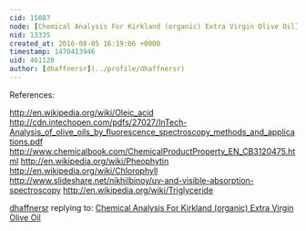 ```yaml
---
cid: 15087
node: [Chemical Analysis For Kirkland (organic) Extra Virgin Olive Oil](../notes/dhaffnersr/08-05-2016/chemical-analysis-for-kirkland-organic-extra-virgin-olive-oil)
nid: 13335
created_at: 2016-08-05 16:19:06 +0000
timestamp: 1470413946
uid: 461120
author: [dhaffnersr](../profile/dhaffnersr)
---
```


References:

http://en.wikipedia.org/wiki/Oleic_acid
http://cdn.intechopen.com/pdfs/27027/InTech-Analysis_of_olive_oils_by_fluorescence_spectroscopy_methods_and_applications.pdf
http://www.chemicalbook.com/ChemicalProductProperty_EN_CB3120475.html
http://en.wikipedia.org/wiki/Pheophytin
http://en.wikipedia.org/wiki/Chlorophyll
http://www.slideshare.net/nikhilbinoy/uv-and-visible-absorption-spectroscopy
http://en.wikipedia.org/wiki/Triglyceride



[dhaffnersr](../profile/dhaffnersr) replying to: [Chemical Analysis For Kirkland (organic) Extra Virgin Olive Oil](../notes/dhaffnersr/08-05-2016/chemical-analysis-for-kirkland-organic-extra-virgin-olive-oil)

